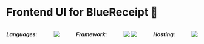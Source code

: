 # Frontend UI for BlueReceipt 💙

<h5 style="display: flex; justify-content: space-between; margin: 0; padding: 0;">
<p>Languages: </p>
<p>
  <img src="https://img.shields.io/badge/-JavaScript-white?style=flat-square&logo=javascript" />
</p>
  
<p>Framework: </p>
<p>
  <img src="https://img.shields.io/badge/-React-white?style=flat-square&logo=react" />
  <img src="https://img.shields.io/badge/-Typescript-white?style=flat-square&logo=typescript" />
</p>

<p>Hosting: </p>
<p><img src="https://img.shields.io/badge/-Firebase-white?style=flat-square&logo=firebase&logoColor=FFCB2D" /></p>
</h5>
